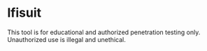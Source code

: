 # lfisuit
This tool is for educational and authorized penetration testing only. Unauthorized use is illegal and unethical.
